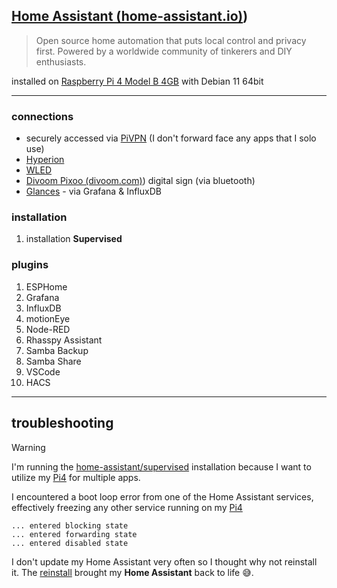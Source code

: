 ## [Home Assistant (home-assistant.io)](/vault/home-assistant.io))

> Open source home automation that puts local control and privacy first. Powered by a worldwide community of tinkerers and DIY enthusiasts.

installed on [Raspberry Pi 4 Model B  4GB](/vault/https://www.raspberrypi.com/products/raspberry-pi-4-model-b/) with Debian 11 64bit

---

### connections
- securely accessed via [PiVPN](/vault/%F0%9F%93%81developer/Home__Lab__%F0%9F%8F%A0/PiVPN.md) (I don't forward face any apps that I solo use)
- [Hyperion](/vault/%F0%9F%93%81developer/Home__Lab__%F0%9F%8F%A0/Hyperion.md)
- [WLED](/vault/%F0%9F%93%81developer/Home__Lab__%F0%9F%8F%A0/WLED.md)
- [Divoom Pixoo (divoom.com)](/vault/divoom.com)) digital sign (via bluetooth)
- [Glances](/vault/%F0%9F%93%81developer/Home__Lab__%F0%9F%8F%A0/Glances.md) - via Grafana & InfluxDB

### installation 
1. installation **Supervised** [](/vault/https://www.home-assistant.io/installation/linux#install-home-assistant-supervised)

### plugins
1. ESPHome
2. Grafana
3. InfluxDB
4. motionEye
5. Node-RED
6. Rhasspy Assistant
7. Samba Backup
8. Samba Share
9. VSCode
10. HACS

---

## troubleshooting 
> [!warning]
> I'm running the [home-assistant/supervised](/vault/https://github.com/home-assistant/supervised-installer) installation because I want to utilize my [Pi4](/vault/%F0%9F%93%81developer/Hardware/Pi4.md) for multiple apps.
> 
> I encountered a boot loop error from one of the Home Assistant services, effectively freezing any other service running on my [Pi4](/vault/%F0%9F%93%81developer/Hardware/Pi4.md)

```shell
... entered blocking state
... entered forwarding state
... entered disabled state
```

I don't update my Home Assistant very often so I thought why not reinstall it. The [reinstall](/vault/https://github.com/home-assistant/supervised-installer)  brought my **Home Assistant** back to life 😅. 